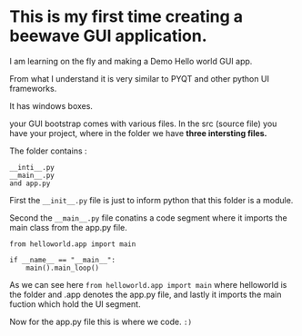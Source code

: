 # This is my first time creating a beewave GUI application.

I am learning on the fly and making a Demo Hello world GUI app.

From what I understand it is very similar to PYQT and other python UI frameworks.

It has windows boxes.

your GUI bootstrap comes with various files.
In the src (source file) you have your project, where in the folder we have **three intersting files.**

The folder contains : 
```
__inti__.py
__main__.py
and app.py
```

First the `__init__.py` file is just to inform python that this folder is a module.

Second the `__main__.py` file conatins a code segment where it imports the main class from the app.py file.
```
from helloworld.app import main

if __name__ == "__main__":
    main().main_loop()
```
As we can see here `from helloworld.app import main` where helloworld is the folder and .app denotes the app.py file, and lastly it imports the main fuction which hold the UI segment.

Now for the app.py file this is where we code. `:)`